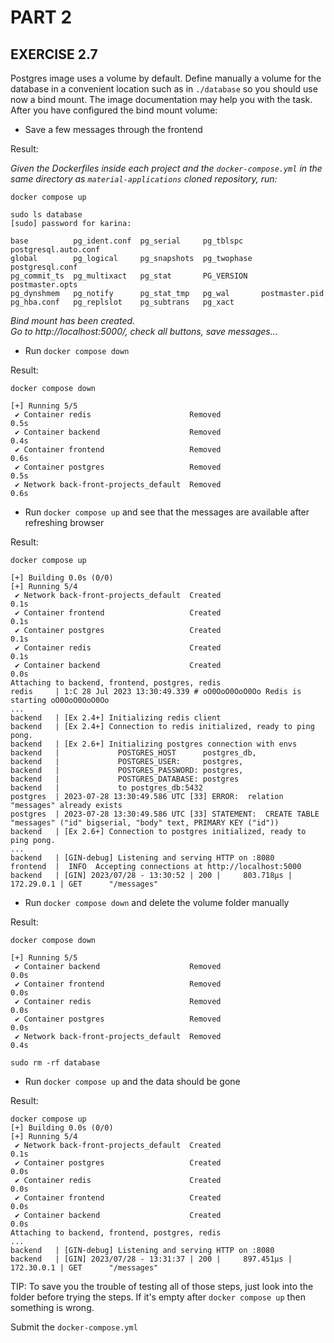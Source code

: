 # PART 2
## EXERCISE 2.7
Postgres image uses a volume by default. Define manually a volume for the database in a convenient location such as in `./database` so you should use now a bind mount. The image documentation may help you with the task.  
After you have configured the bind mount volume:
- Save a few messages through the frontend

Result:

*Given the Dockerfiles inside each project and the `docker-compose.yml` in the same directory as `material-applications` cloned repository, run:*

```console
docker compose up

sudo ls database
[sudo] password for karina:

base          pg_ident.conf  pg_serial     pg_tblspc    postgresql.auto.conf
global        pg_logical     pg_snapshots  pg_twophase  postgresql.conf
pg_commit_ts  pg_multixact   pg_stat       PG_VERSION   postmaster.opts
pg_dynshmem   pg_notify      pg_stat_tmp   pg_wal       postmaster.pid
pg_hba.conf   pg_replslot    pg_subtrans   pg_xact
```

*Bind mount has been created.  
Go to http://localhost:5000/, check all buttons, save messages...*

- Run `docker compose down`

Result:

```console
docker compose down

[+] Running 5/5
 ✔ Container redis                      Removed                              0.5s 
 ✔ Container backend                    Removed                              0.4s 
 ✔ Container frontend                   Removed                              0.6s 
 ✔ Container postgres                   Removed                              0.5s 
 ✔ Network back-front-projects_default  Removed                              0.6s 
```

- Run `docker compose up` and see that the messages are available after refreshing browser

Result:

```console
docker compose up

[+] Building 0.0s (0/0)                                                           
[+] Running 5/4
 ✔ Network back-front-projects_default  Created                              0.1s 
 ✔ Container frontend                   Created                              0.1s 
 ✔ Container postgres                   Created                              0.1s 
 ✔ Container redis                      Created                              0.1s 
 ✔ Container backend                    Created                              0.0s 
Attaching to backend, frontend, postgres, redis
redis     | 1:C 28 Jul 2023 13:30:49.339 # oO0OoO0OoO0Oo Redis is starting oO0OoO0OoO0Oo
...
backend   | [Ex 2.4+] Initializing redis client
backend   | [Ex 2.4+] Connection to redis initialized, ready to ping pong.
backend   | [Ex 2.6+] Initializing postgres connection with envs
backend   |             POSTGRES_HOST      postgres_db,
backend   |             POSTGRES_USER:     postgres,
backend   |             POSTGRES_PASSWORD: postgres,
backend   |             POSTGRES_DATABASE: postgres
backend   |             to postgres_db:5432
postgres  | 2023-07-28 13:30:49.586 UTC [33] ERROR:  relation "messages" already exists
postgres  | 2023-07-28 13:30:49.586 UTC [33] STATEMENT:  CREATE TABLE "messages" ("id" bigserial, "body" text, PRIMARY KEY ("id"))
backend   | [Ex 2.6+] Connection to postgres initialized, ready to ping pong.
...
backend   | [GIN-debug] Listening and serving HTTP on :8080
frontend  |  INFO  Accepting connections at http://localhost:5000
backend   | [GIN] 2023/07/28 - 13:30:52 | 200 |     803.718µs |      172.29.0.1 | GET      "/messages"
```

- Run `docker compose down` and delete the volume folder manually

Result:

```console
docker compose down

[+] Running 5/5
 ✔ Container backend                    Removed                              0.0s 
 ✔ Container frontend                   Removed                              0.0s 
 ✔ Container redis                      Removed                              0.0s 
 ✔ Container postgres                   Removed                              0.0s 
 ✔ Network back-front-projects_default  Removed                              0.4s
```

```console
sudo rm -rf database
```

- Run `docker compose up` and the data should be gone

Result:

```console
docker compose up
[+] Building 0.0s (0/0)                                                           
[+] Running 5/4
 ✔ Network back-front-projects_default  Created                              0.1s 
 ✔ Container postgres                   Created                              0.0s 
 ✔ Container redis                      Created                              0.0s 
 ✔ Container frontend                   Created                              0.0s 
 ✔ Container backend                    Created                              0.0s 
Attaching to backend, frontend, postgres, redis
...
backend   | [GIN-debug] Listening and serving HTTP on :8080
backend   | [GIN] 2023/07/28 - 13:31:37 | 200 |     897.451µs |      172.30.0.1 | GET      "/messages"
```

TIP: To save you the trouble of testing all of those steps, just look into the folder before trying the steps. If it's empty after `docker compose up` then something is wrong.

Submit the `docker-compose.yml`
